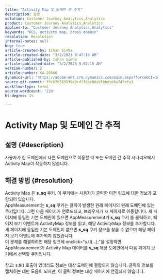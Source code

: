 ```yaml
---
title: "Activity Map 및 도메인 간 추적"
description: 설명
solution: Customer Journey Analytics,Analytics
product: Customer Journey Analytics,Analytics
applies-to: "Customer Journey Analytics,Analytics"
keywords: "KCS, activity map, cross domain"
resolution: Resolution
internal-notes: null
bug: true
article-created-by: Ishan Sinha
article-created-date: "3/2/2023 9:47:16 AM"
article-published-by: Ishan Sinha
article-published-date: "3/2/2023 9:52:15 AM"
version-number: 2
article-number: KA-20866
dynamics-url: "https://adobe-ent.crm.dynamics.com/main.aspx?forceUCI=1&pagetype=entityrecord&etn=knowledgearticle&id=385c0b33-dfb8-ed11-83fe-6045bd0065f9"
source-git-commit: 33c62b563839e9cd130bc80a9fbbdb66a745bfa3
workflow-type: tm+mt
source-wordcount: '229'
ht-degree: 1%

---
```


# Activity Map 및 도메인 간 추적

## 설명 {#description}

사용자가 한 도메인에서 다른 도메인으로 이동할 때 또는 도메인 간 추적 시나리오에서 Activity Map이 작동하지 않습니다.

## 해결 방법 {#resolution}

Activity Map 은 <b>s_sq</b> 쿠키. 이 쿠키에는 사용자가 클릭한 이전 링크에 대한 정보가 포함되어 있습니다.<br>AppMeasurement는 <b>s_sq</b> 쿠키는 클릭이 발생한 원래 페이지의 원래 도메인에 있는 쿠키입니다. 그런 다음 페이지가 언로드되고, 브라우저가 새 페이지로 이동합니다. 새 페이지에 동일한 기본 도메인이 있으면 AppMeasurement가 <b>s_sq</b> 쿠키 를 클릭하고, 페이지 보기 이벤트에 ActivityMap 정보를 읽고, 해당 ActivityMap 정보를 추가합니다. 새 페이지에 동일한 기본 도메인이 없으면 <b>s_sq</b> 쿠키 정보를 찾을 수 없으며 해당 페이지 보기 이벤트에 추가되지 않았습니다.<br>이 문제를 해결하려면 해당 링크에 onclick=&quot;s.tl(...);&quot;을 설정하면 AppMeasurement가 Activity Map 데이터를 <b>s_sq</b> 해당 도메인에서 다음 페이지 보기에서 선택할 쿠키입니다.<br> <br>참고: s.tl() 호출이 있더라도 정보는 대상 도메인에 결합되지 않습니다. 클릭의 정보를 캡처하는 데만 도움이 되지만, 이 클릭 정보는 대상 페이지에 연결되지 않습니다.<br>



